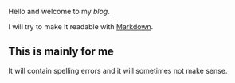 Hello and welcome to my *blog*. 

I will try to make it readable with [Markdown](https://guides.github.com/features/mastering-markdown/).

## This is mainly for me

It will contain spelling errors and it will sometimes not make sense. 

